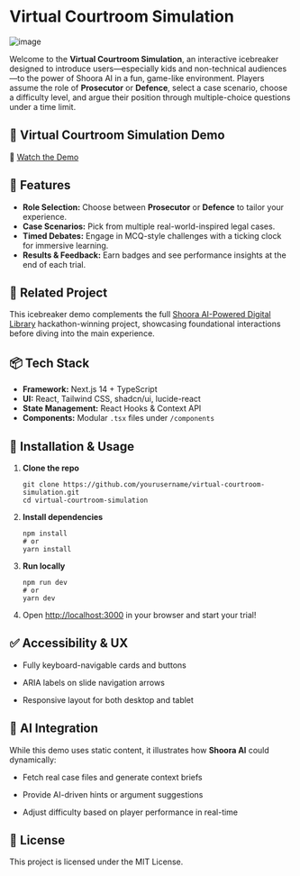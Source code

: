 # Virtual Courtroom Simulation
![image](https://github.com/user-attachments/assets/2834bee2-18f7-42bd-9aa9-df6bab9b2190)


Welcome to the **Virtual Courtroom Simulation**, an interactive icebreaker designed to introduce users—especially kids and non-technical audiences—to the power of Shoora AI in a fun, game-like environment. Players assume the role of **Prosecutor** or **Defence**, select a case scenario, choose a difficulty level, and argue their position through multiple-choice questions under a time limit.

## 🎥 Virtual Courtroom Simulation Demo
🔗 [Watch the Demo](https://www.canva.com/design/DAGrRGkm8k4/tgPC_3eLKzOhClsjSOexAw/watch?utm_content=DAGrRGkm8k4&utm_campaign=designshare&utm_medium=link2&utm_source=uniquelinks&utlId=ha8cb4d610f)

## 🚀 Features

- **Role Selection:** Choose between **Prosecutor** or **Defence** to tailor your experience.
- **Case Scenarios:** Pick from multiple real-world-inspired legal cases.
- **Timed Debates:** Engage in MCQ-style challenges with a ticking clock for immersive learning.
- **Results & Feedback:** Earn badges and see performance insights at the end of each trial.

## 🔗 Related Project

This icebreaker demo complements the full [Shoora AI-Powered Digital Library](https://github.com/j-shafeeqa/Shoora-AI-Powered-Digital-Library) hackathon-winning project, showcasing foundational interactions before diving into the main experience.

## 📦 Tech Stack

- **Framework:** Next.js 14 + TypeScript
- **UI:** React, Tailwind CSS, shadcn/ui, lucide-react
- **State Management:** React Hooks & Context API
- **Components:** Modular `.tsx` files under `/components`

🔧 Installation & Usage
-----------------------

1.  **Clone the repo**
    
        git clone https://github.com/yourusername/virtual-courtroom-simulation.git
        cd virtual-courtroom-simulation
    
2.  **Install dependencies**
    
        npm install
        # or
        yarn install
    
3.  **Run locally**
    
        npm run dev
        # or
        yarn dev
    
4.  Open [http://localhost:3000](http://localhost:3000) in your browser and start your trial!

✅ Accessibility & UX
--------------------

*   Fully keyboard-navigable cards and buttons
    
*   ARIA labels on slide navigation arrows
    
*   Responsive layout for both desktop and tablet
    

🤖 AI Integration
-----------------

While this demo uses static content, it illustrates how **Shoora AI** could dynamically:

*   Fetch real case files and generate context briefs
    
*   Provide AI-driven hints or argument suggestions
    
*   Adjust difficulty based on player performance in real-time

📜 License
----------

This project is licensed under the MIT License.

